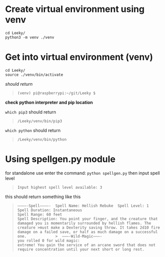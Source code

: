 # Create virtual environment using venv
```
cd Leeky/
python3 -m venv ./venv
```

# Get into virtual environment (venv)
```
cd Leeky/
source ./venv/bin/activate
```
*should return*
>`(venv) pi@raspberrypi:~/git/Leeky $ `


**check python interpreter and pip location**

`which pip3` should return 
>`/Leeky/venv/bin/pip3`

`which python` should return 
>`/Leeky/venv/bin/python`

# Using spellgen.py module
for standalone use enter the command:
`python spellgen.py`
then input spell level
>`Input highest spell level available: 3 `
>
this should return something like this
>
>`————-Spell————- 
>Spell Name: Hellish Rebuke 
>Spell Level: 1      
>Spell Duration: Instantaneous                                                                                           
>Spell Range: 60 feet                                                                                                    
>Spell Description: You point your finger, and the creature that damaged you is momentarily surrounded by hellish flames. The creature >must make a Dexterity saving throw. It takes 2d10 fire damage on a failed save, or half as much damage on a successful one.             > 
>———-Wild-Magic———-                                                                                                      
>you rolled 0 for wild magic:                                                                    
>extreme! You gain the service of an arcane sword that does not require concentration until your next short or long rest.
`
